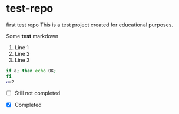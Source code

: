 # test-repo
first test repo
This is a test project created for educational purposes.

Some **test** markdown
1. Line 1
1. Line 2
1. Line 3

```bash
if a; then echo OK;
fi
a=2
```
-[ ] Still not completed

-[x] Completed
